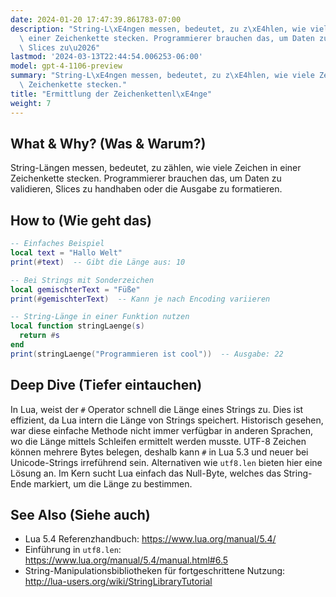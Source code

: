 ```yaml
---
date: 2024-01-20 17:47:39.861783-07:00
description: "String-L\xE4ngen messen, bedeutet, zu z\xE4hlen, wie viele Zeichen in\
  \ einer Zeichenkette stecken. Programmierer brauchen das, um Daten zu validieren,\
  \ Slices zu\u2026"
lastmod: '2024-03-13T22:44:54.006253-06:00'
model: gpt-4-1106-preview
summary: "String-L\xE4ngen messen, bedeutet, zu z\xE4hlen, wie viele Zeichen in einer\
  \ Zeichenkette stecken."
title: "Ermittlung der Zeichenkettenl\xE4nge"
weight: 7
---
```


## What & Why? (Was & Warum?)
String-Längen messen, bedeutet, zu zählen, wie viele Zeichen in einer Zeichenkette stecken. Programmierer brauchen das, um Daten zu validieren, Slices zu handhaben oder die Ausgabe zu formatieren.

## How to (Wie geht das)
```lua
-- Einfaches Beispiel
local text = "Hallo Welt"
print(#text)  -- Gibt die Länge aus: 10

-- Bei Strings mit Sonderzeichen
local gemischterText = "Füße"
print(#gemischterText)  -- Kann je nach Encoding variieren

-- String-Länge in einer Funktion nutzen
local function stringLaenge(s)
  return #s
end
print(stringLaenge("Programmieren ist cool"))  -- Ausgabe: 22
```

## Deep Dive (Tiefer eintauchen)
In Lua, weist der `#` Operator schnell die Länge eines Strings zu. Dies ist effizient, da Lua intern die Länge von Strings speichert. Historisch gesehen, war diese einfache Methode nicht immer verfügbar in anderen Sprachen, wo die Länge mittels Schleifen ermittelt werden musste. UTF-8 Zeichen können mehrere Bytes belegen, deshalb kann `#` in Lua 5.3 und neuer bei Unicode-Strings irreführend sein. Alternativen wie `utf8.len` bieten hier eine Lösung an. Im Kern sucht Lua einfach das Null-Byte, welches das String-Ende markiert, um die Länge zu bestimmen.

## See Also (Siehe auch)
- Lua 5.4 Referenzhandbuch: https://www.lua.org/manual/5.4/
- Einführung in `utf8.len`: https://www.lua.org/manual/5.4/manual.html#6.5
- String-Manipulationsbibliotheken für fortgeschrittene Nutzung: http://lua-users.org/wiki/StringLibraryTutorial
